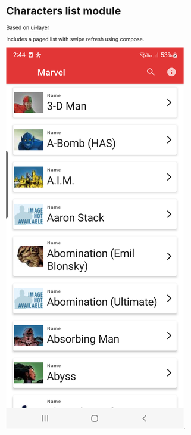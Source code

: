 # Characters list module

Based on [ui-layer](https://developer.android.com/topic/architecture/ui-layer)

Includes a paged list with swipe refresh using compose.

![CharactersListScreen](screenshots/CharactersListScreen.png "CharactersListScreen").